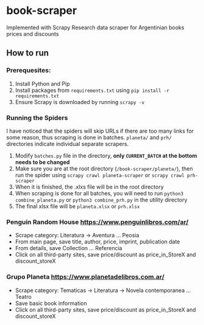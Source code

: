 # book-scraper

Implemented with Scrapy
Research data scraper for Argentinian books prices and discounts

## How to run

### Prerequesites:

1. Install Python and Pip
2. Install packages from `requirements.txt` using `pip install -r requirements.txt`
3. Ensure Scrapy is downloaded by running `scrapy -v`

### Running the Spiders

I have noticed that the spiders will skip URLs if there are too many links for some reason, thus scraping is done in batches. `planeta/` and `prh/` directories indicate individual separate scrapers.

1. Modify `batches.py` file in the directory, **only `CURRENT_BATCH` at the bottom needs to be changed**
2. Make sure you are at the root directory (`/book-scraper/planeta/`), then run the spider using `scrapy crawl planeta-scraper` or `scrapy crawl prh-scraper`
3. When it is finished, the .xlxs file will be in the root directory
4. When scraping is done for all batches, you will need to run `python3 combine_planeta.py` or `python3 combine_prh.py` in the utility directory
5. The final xlsx file will be `planeta.xlsx` or `prh.xlsx`

### Penguin Random House https://www.penguinlibros.com/ar/

- Scrape category: Literatura -> Aventura … Peosia
- From main page, save title, author, price, imprint, publication date
- From details, save Collection … Referencia
- Click on all third-party sites, save price/discount as price_in_StoreX and discount_storeX

### Grupo Planeta https://www.planetadelibros.com.ar/

- Scrape category: Tematicas -> Literatura -> Novela contemporanea … Teatro
- Save basic book information
- Click on all third-party sites, save price/discount as price_in_StoreX and discount_storeX
